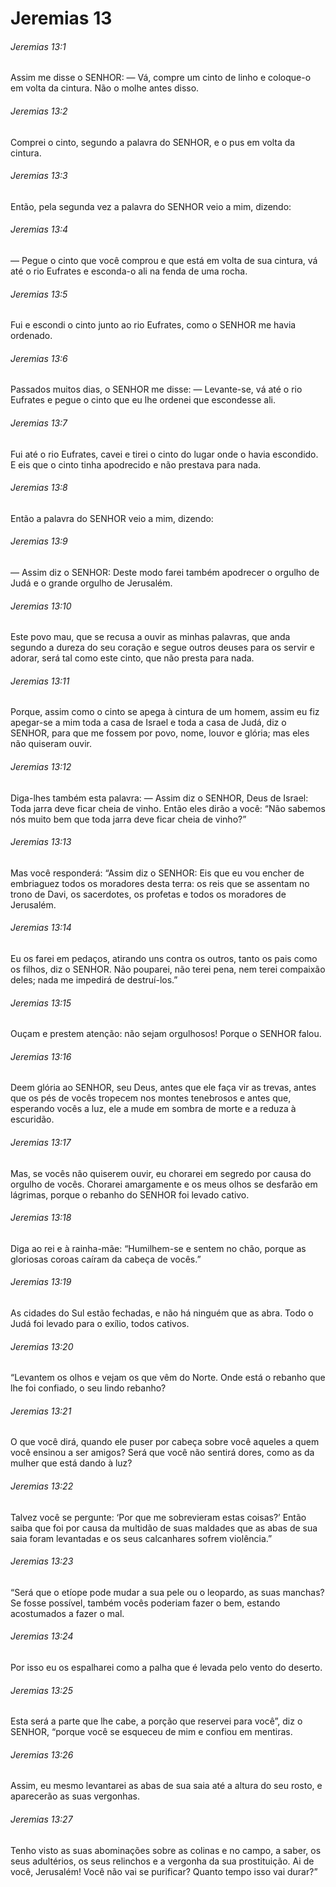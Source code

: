 # Jeremias 13

###### Jeremias 13:1

Assim me disse o SENHOR: — Vá, compre um cinto de linho e coloque-o em volta da cintura. Não o molhe antes disso.

###### Jeremias 13:2

Comprei o cinto, segundo a palavra do SENHOR, e o pus em volta da cintura.

###### Jeremias 13:3

Então, pela segunda vez a palavra do SENHOR veio a mim, dizendo:

###### Jeremias 13:4

— Pegue o cinto que você comprou e que está em volta de sua cintura, vá até o rio Eufrates e esconda-o ali na fenda de uma rocha.

###### Jeremias 13:5

Fui e escondi o cinto junto ao rio Eufrates, como o SENHOR me havia ordenado.

###### Jeremias 13:6

Passados muitos dias, o SENHOR me disse: — Levante-se, vá até o rio Eufrates e pegue o cinto que eu lhe ordenei que escondesse ali.

###### Jeremias 13:7

Fui até o rio Eufrates, cavei e tirei o cinto do lugar onde o havia escondido. E eis que o cinto tinha apodrecido e não prestava para nada.

###### Jeremias 13:8

Então a palavra do SENHOR veio a mim, dizendo:

###### Jeremias 13:9

— Assim diz o SENHOR: Deste modo farei também apodrecer o orgulho de Judá e o grande orgulho de Jerusalém.

###### Jeremias 13:10

Este povo mau, que se recusa a ouvir as minhas palavras, que anda segundo a dureza do seu coração e segue outros deuses para os servir e adorar, será tal como este cinto, que não presta para nada.

###### Jeremias 13:11

Porque, assim como o cinto se apega à cintura de um homem, assim eu fiz apegar-se a mim toda a casa de Israel e toda a casa de Judá, diz o SENHOR, para que me fossem por povo, nome, louvor e glória; mas eles não quiseram ouvir.

###### Jeremias 13:12

Diga-lhes também esta palavra: — Assim diz o SENHOR, Deus de Israel: Toda jarra deve ficar cheia de vinho. Então eles dirão a você: “Não sabemos nós muito bem que toda jarra deve ficar cheia de vinho?”

###### Jeremias 13:13

Mas você responderá: “Assim diz o SENHOR: Eis que eu vou encher de embriaguez todos os moradores desta terra: os reis que se assentam no trono de Davi, os sacerdotes, os profetas e todos os moradores de Jerusalém.

###### Jeremias 13:14

Eu os farei em pedaços, atirando uns contra os outros, tanto os pais como os filhos, diz o SENHOR. Não pouparei, não terei pena, nem terei compaixão deles; nada me impedirá de destruí-los.”

###### Jeremias 13:15

Ouçam e prestem atenção: não sejam orgulhosos! Porque o SENHOR falou.

###### Jeremias 13:16

Deem glória ao SENHOR, seu Deus, antes que ele faça vir as trevas, antes que os pés de vocês tropecem nos montes tenebrosos e antes que, esperando vocês a luz, ele a mude em sombra de morte e a reduza à escuridão.

###### Jeremias 13:17

Mas, se vocês não quiserem ouvir, eu chorarei em segredo por causa do orgulho de vocês. Chorarei amargamente e os meus olhos se desfarão em lágrimas, porque o rebanho do SENHOR foi levado cativo.

###### Jeremias 13:18

Diga ao rei e à rainha-mãe: “Humilhem-se e sentem no chão, porque as gloriosas coroas caíram da cabeça de vocês.”

###### Jeremias 13:19

As cidades do Sul estão fechadas, e não há ninguém que as abra. Todo o Judá foi levado para o exílio, todos cativos.

###### Jeremias 13:20

“Levantem os olhos e vejam os que vêm do Norte. Onde está o rebanho que lhe foi confiado, o seu lindo rebanho?

###### Jeremias 13:21

O que você dirá, quando ele puser por cabeça sobre você aqueles a quem você ensinou a ser amigos? Será que você não sentirá dores, como as da mulher que está dando à luz?

###### Jeremias 13:22

Talvez você se pergunte: ‘Por que me sobrevieram estas coisas?’ Então saiba que foi por causa da multidão de suas maldades que as abas de sua saia foram levantadas e os seus calcanhares sofrem violência.”

###### Jeremias 13:23

“Será que o etíope pode mudar a sua pele ou o leopardo, as suas manchas? Se fosse possível, também vocês poderiam fazer o bem, estando acostumados a fazer o mal.

###### Jeremias 13:24

Por isso eu os espalharei como a palha que é levada pelo vento do deserto.

###### Jeremias 13:25

Esta será a parte que lhe cabe, a porção que reservei para você”, diz o SENHOR, “porque você se esqueceu de mim e confiou em mentiras.

###### Jeremias 13:26

Assim, eu mesmo levantarei as abas de sua saia até a altura do seu rosto, e aparecerão as suas vergonhas.

###### Jeremias 13:27

Tenho visto as suas abominações sobre as colinas e no campo, a saber, os seus adultérios, os seus relinchos e a vergonha da sua prostituição. Ai de você, Jerusalém! Você não vai se purificar? Quanto tempo isso vai durar?”

